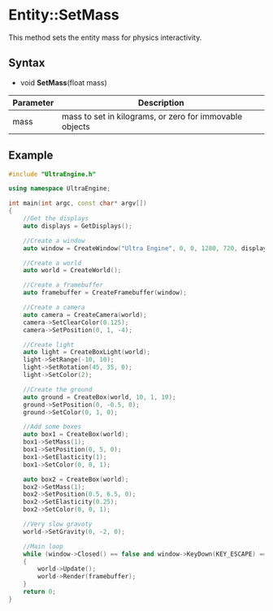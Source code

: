 # Entity::SetMass

This method sets the entity mass for physics interactivity.

## Syntax

- void **SetMass**(float mass)

| Parameter | Description |
| --- | --- |
| mass | mass to set in kilograms, or zero for immovable objects |

## Example

```c++
#include "UltraEngine.h"

using namespace UltraEngine;

int main(int argc, const char* argv[])
{
    //Get the displays
    auto displays = GetDisplays();

    //Create a window
    auto window = CreateWindow("Ultra Engine", 0, 0, 1280, 720, displays[0], WINDOW_CENTER | WINDOW_TITLEBAR);

    //Create a world
    auto world = CreateWorld();

    //Create a framebuffer
    auto framebuffer = CreateFramebuffer(window);

    //Create a camera    
    auto camera = CreateCamera(world);
    camera->SetClearColor(0.125);
    camera->SetPosition(0, 1, -4);

    //Create light
    auto light = CreateBoxLight(world);
    light->SetRange(-10, 10);
    light->SetRotation(45, 35, 0);
    light->SetColor(2);

    //Create the ground
    auto ground = CreateBox(world, 10, 1, 10);
    ground->SetPosition(0, -0.5, 0);
    ground->SetColor(0, 1, 0);

    //Add some boxes
    auto box1 = CreateBox(world);
    box1->SetMass(1);
    box1->SetPosition(0, 5, 0);
    box1->SetElasticity(1);
    box1->SetColor(0, 0, 1);

    auto box2 = CreateBox(world);
    box2->SetMass(1);
    box2->SetPosition(0.5, 6.5, 0);
    box2->SetElasticity(0.25);
    box2->SetColor(0, 0, 1);

    //Very slow gravoty
    world->SetGravity(0, -2, 0);

    //Main loop
    while (window->Closed() == false and window->KeyDown(KEY_ESCAPE) == false)
    {
        world->Update();
        world->Render(framebuffer);
    }
    return 0;
}
```
